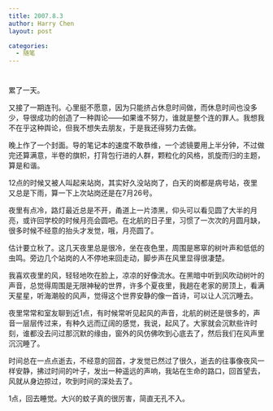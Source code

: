 ```yaml
---
title: 2007.8.3
author: Harry Chen
layout: post

categories:
  - 随笔
---
```

# 

累了一天。

又接了一期连刊。心里挺不愿意，因为只能挤占休息时间做，而休息时间也没多少，导很成功的创造了一种舆论——如果谁不努力，谁就是整个连的罪人。我想我不在乎这种舆论，但我不想失去朋友，于是我还得努力去做。

晚上作了一个封面。导的笔记本的速度不敢恭维，一个滤镜要用上半分钟，不过做完还算满意，半卷的旗帜，打背包行进的人群，颗粒化的风格，凯旋而归的主题，算是和谐。

12点的时候又被人叫起来站岗，其实好久没站岗了，白天的岗都是病号站，夜里又总是下雨，算一下上次站岗还是在7月26号。

夜里有点冷，路灯最近总是不开，甬道上一片漆黑，仰头可以看见圆了大半的月亮，或许回学校的时候月亮会圆吧。在北航的日子里，习惯了一次次的月圆月缺，很多时候不经意的抬头才发觉，哦，月亮圆了。

估计要立秋了。这几天夜里总是很冷，坐在夜色里，周围是窸窣的树叶声和低低的虫鸣。旁边几个站岗的人不停地来回走动，脚步声在风里显得很凄楚。

我喜欢夜里的风，轻轻地吹在脸上，凉凉的好像流水。在黑暗中听到风吹动树叶的声音，总觉得周围是无限神秘的世界，许多个夏夜里，我趟在老家的房顶上，看满天星星，听海潮般的风声，觉得这个世界安静的像一首诗，可以让人沉沉睡去。

夜里常常和室友聊到近1点，有时候常听见起风的声音，北航的树还是很多的，声音一层层传过来，有种久远而辽阔的感觉，我说，起风了。大家就会沉默些许时刻，谁都没去问过那沉默的缘由，窗外的风仿佛吹到心底去了，然后我们在风声里沉沉睡了。

时间总在一点点逝去，不经意的回首，才发觉已然过了很久，逝去的往事像夜风一样安静，拂过时间的叶子，发出一种遥远的声响，我站在生命的路口，回首望去，风就从身边掠过，吹到时间的深处去了。

1点，回去睡觉。大兴的蚊子真的很厉害，简直无孔不入。
